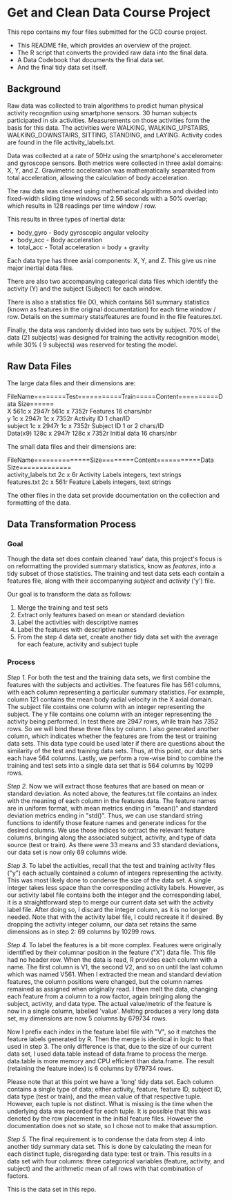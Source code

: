 Get and Clean Data Course Project
=================================

This repo contains my four files submitted for the GCD course project.

 - This README file, which provides an overview of the project.
 - The R script that converts the provided raw data into the final data.
 - A Data Codebook that documents the final data set.
 - And the final tidy data set itself.


## Background

Raw data was collected to train algorithms to predict human physical activity recognition using smartphone sensors.  30 human subjects participated in six activities.  Measurements on those activities form the basis for this data.  The activities were WALKING, WALKING_UPSTAIRS, WALKING_DOWNSTAIRS, SITTING, STANDING, and LAYING.  Activity codes are found in the file activity_labels.txt.

Data was collected at a rate of 50Hz using the smartphone's accelerometer and gyroscope sensors.  Both metrics were collected in three axial domains: X, Y, and Z.  Gravimetric acceleration was mathematically separated from total acceleration, allowing the calculation of body acceleration.

The raw data was cleaned using mathematical algorithms and divided into fixed-width sliding time windows of 2.56 seconds with a 50% overlap; which results in 128 readings per time window / row.

This results in three types of inertial data:

 - body_gyro - Body gyroscopic angular velocity
 - body_acc -  Body acceleration
 - total_acc - Total acceleration = body + gravity

Each data type has three axial components: X, Y, and Z.  This give us nine major inertial data files.  

There are also two accompanying categorical data files which identify the activity (Y) and the subject (Subject) for each window.  

There is also a statistics file (X), which contains 561 summary statistics (known as features in the original documentation) for each time window / row.  Details on the summary stats/features are found in the file features.txt.

Finally, the data was randomly divided into two sets by subject.  70% of the data (21 subjects) was designed for training the activity recognition model, while 30% ( 9 subjects) was reserved for testing the model.


## Raw Data Files

The large data files and their dimensions are:

FileName========Test===========Train=====Content==========Data Size======   
X          561c x 2947r   561c x 7352r   Features         16 chars/nbr   
y            1c x 2947r     1c x 7352r   Activity ID      1 char/ID   
subject      1c x 2947r     1c x 7352r   Subject ID       1 or 2 chars/ID   
Data(x9)   128c x 2947r   128c x 7352r   Initial data     16 chars/nbr   

The small data files and their dimensions are:

FileName==============Size========Content===========Data Size=============   
activity_labels.txt   2c x   6r   Activity Labels   integers, text strings   
features.txt          2c x 561r   Feature  Labels   integers, text strings   

The other files in the data set provide documentation on the collection and formatting of the data.


## Data Transformation Process

### Goal

Though the data set does contain cleaned 'raw' data, this project's focus is on reformatting the provided summary statistics, know as *features*, into a tidy subset of those statistics.  The training and test data sets each contain a features file, along with their accompanying *subject* and *activity* ('y') file.  

Our goal is to transform the data as follows:

1. Merge the training and test sets
2. Extract only features based on mean or standard deviation
3. Label the activities with descriptive names
4. Label the features with descriptive names
5. From the step 4 data set, create another tidy data set with the average for each feature, activity and subject tuple

### Process

*Step 1.* For both the test and the training data sets, we first combine the features with the subjects and activities.  The features file has 561 columns, with each column representing a particular summary statistics.  For example, column 121 contains the mean body radial velocity in the X axial domain.  The subject file contains one column with an integer representing the subject.  The y file contains one column with an integer representing the activity being performed.  In test there are 2947 rows, while train has 7352 rows.  So we will bind these three files by column.  I also generated another column, which indicates whether the features are from the test or training data sets.  This data type could be used later if there are questions about the similarity of the test and training data sets.  Thus, at this point, our data sets each have 564 columns.  Lastly, we perform a row-wise bind to combine the training and test sets into a single data set that is 564 columns by 10299 rows.

*Step 2.* Now we will extract those features that are based on mean or standard deviation.  As noted above, the features.txt file contains an index with the meaning of each column in the features data.  The feature names are in uniform format, with mean metrics ending in "mean()" and standard deviation metrics ending in "std()".  Thus, we can use standard string functions to identify those feature names and generate indices for the desired columns.  We use those indices to extract the relevant feature columns, bringing along the associated subject, activity, and type of data source (test or train).  As there were 33 means and 33 standard deviations, our data set is now only 69 columns wide.

*Step 3.* To label the activities, recall that the test and training activity files ("y") each actually contained a column of integers representing the activity.  This was most likely done to condense the size of the data set.  A single integer takes less space than the corresponding activity labels.  However, as our activity label file contains both the integer and the corresponding label, it is a straightforward step to merge our current data set with the activity label file.  After doing so, I discard the integer column, as it is no longer needed.  Note that with the activity label file, I could recreate it if desired.  By dropping the activity integer column, our data set retains the same dimensions as in step 2:  69 columns by 10299 rows.

*Step 4.* To label the features is a bit more complex.  Features were originally identified by their columnar position in the feature ("X") data file.  This file had no header row.  When the data is read, R provides each column with a name.  The first column is V1, the second V2, and so on until the last column which was named V561.  When I extracted the mean and standard deviation features, the column positions were changed, but the column names remained as assigned when originally read.  I then melt the data, changing each feature from a column to a row factor, again bringing along the subject, activity, and data type.  The actual value/metric of the feature is now in a single column, labelled 'value'.  Melting produces a very long data set, my dimensions are now 5 columns by 679734 rows.

Now I prefix each index in the feature label file with "V", so it matches the feature labels generated by R.  Then the merge is identical in logic to that used in step 3.  The only difference is that, due to the size of our current data set, I used data.table instead of data.frame to process the merge.  data.table is more memory and CPU efficient than data.frame.  The result (retaining the feature index) is 6 columns by 679734 rows.

Please note that at this point we have a 'long' tidy data set.  Each column contains a single type of data; either activity, feature, feature ID, subject ID, data type (test or train), and the mean value of that respective tuple.  However, each tuple is not distinct.  What is missing is the time when the underlying data was recorded for each tuple.  It is possible that this was denoted by the row placement in the initial feature files.  However the documentation does not so state, so I chose not to make that assumption.

*Step 5.* The final requirement is to condense the data from step 4 into another tidy summary data set.  This is done by calculating the mean for each distinct tuple, disregarding data type: test or train.  This results in a data set with four columns: three categorical variables (feature, activity, and subject) and the arithmetic mean of all rows with that combination of factors.

This is the data set in this repo.
